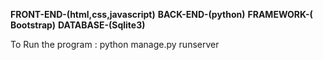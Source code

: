**FRONT-END-(html,css,javascript)**
**BACK-END-(python)**
**FRAMEWORK-( Bootstrap)**
**DATABASE-(Sqlite3)**


To Run the program :  python manage.py runserver
